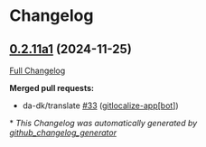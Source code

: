 # Changelog

## [0.2.11a1](https://github.com/OpenVoiceOS/ovos-skill-icanhazdadjokes/tree/0.2.11a1) (2024-11-25)

[Full Changelog](https://github.com/OpenVoiceOS/ovos-skill-icanhazdadjokes/compare/0.2.10...0.2.11a1)

**Merged pull requests:**

- da-dk/translate [\#33](https://github.com/OpenVoiceOS/ovos-skill-icanhazdadjokes/pull/33) ([gitlocalize-app[bot]](https://github.com/apps/gitlocalize-app))



\* *This Changelog was automatically generated by [github_changelog_generator](https://github.com/github-changelog-generator/github-changelog-generator)*
